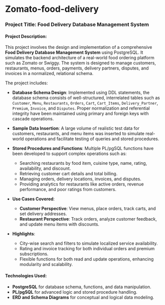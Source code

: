 # Zomato-food-delivery

### **Project Title: Food Delivery Database Management System**

#### **Project Description:**

This project involves the design and implementation of a comprehensive **Food Delivery Database Management System** using PostgreSQL. It simulates the backend architecture of a real-world food ordering platform such as Zomato or Swiggy. The system is designed to manage customers, restaurants, menus, orders, payments, delivery partners, disputes, and invoices in a normalized, relational schema.

The project includes:

* **Database Schema Design**:
  Implemented using DDL statements, the database schema consists of well-structured, interrelated tables such as `Customer`, `Menu`, `Restaurants`, `Orders`, `Cart`, `Cart_Items`, `Delivery_Partner`, `Premium`, `Invoice`, and `Disputes`. Proper normalization and referential integrity have been maintained using primary and foreign keys with cascade operations.

* **Sample Data Insertion**:
  A large volume of realistic test data for customers, restaurants, and menu items was inserted to simulate real-world operations and facilitate testing of queries and stored procedures.

* **Stored Procedures and Functions**:
  Multiple PL/pgSQL functions have been developed to support complex operations such as:

  * Searching restaurants by food item, cuisine type, name, rating, availability, and discount.
  * Retrieving customer cart details and total billing.
  * Managing orders, delivery locations, invoices, and disputes.
  * Providing analytics for restaurants like active orders, revenue performance, and poor ratings from customers.

* **Use Cases Covered**:

  * **Customer Perspective**: View menus, place orders, track carts, and set delivery addresses.
  * **Restaurant Perspective**: Track orders, analyze customer feedback, and update menu items with discounts.

* **Highlights**:

  * City-wise search and filters to simulate localized service availability.
  * Rating and invoice tracking for both individual orders and premium subscriptions.
  * Flexible functions for both read and update operations, enhancing modularity and scalability.

#### **Technologies Used**:

* **PostgreSQL** for database schema, functions, and data manipulation.
* **PL/pgSQL** for advanced logic and stored procedure handling.
* **ERD and Schema Diagrams** for conceptual and logical data modeling.



